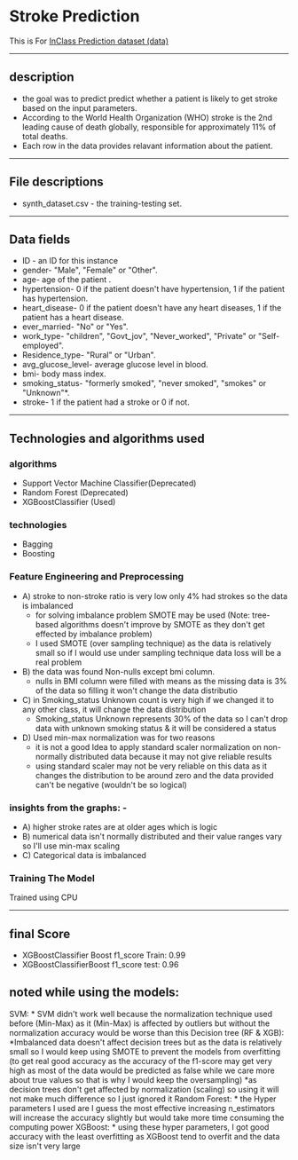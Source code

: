 # Stroke Prediction

This is For [InClass Prediction dataset (data)](https://www.kaggle.com/datasets/fedesoriano/stroke-prediction-dataset)

---

## description 
- the goal was to predict predict  whether a patient is likely to get stroke based on the input parameters.
- According to the World Health Organization (WHO) stroke is the 2nd leading cause of death globally, responsible for approximately 11% of total deaths. 
- Each row in the data provides relavant information about the patient.
- ---


## File descriptions
- synth_dataset.csv - the training-testing set.

---

## Data fields
* ID - an ID for this instance
* gender- "Male", "Female" or "Other".
* age- age of the patient .
* hypertension- 0 if the patient doesn't have hypertension, 1 if the patient has hypertension.
* heart_disease- 0 if the patient doesn't have any heart diseases, 1 if the patient has a heart disease.
* ever_married- "No" or "Yes".
* work_type- "children", "Govt_jov", "Never_worked", "Private" or "Self-employed".
* Residence_type- "Rural" or "Urban".
* avg_glucose_level- average glucose level in blood.
* bmi- body mass index.
* smoking_status- "formerly smoked", "never smoked", "smokes" or "Unknown"*.
* stroke- 1 if the patient had a stroke or 0 if not.



---


## Technologies and algorithms used

### algorithms

* Support Vector Machine Classifier(Deprecated)
* Random Forest (Deprecated)
* XGBoostClassifier (Used)
### technologies

* Bagging
* Boosting
### Feature Engineering and Preprocessing 

* A) stroke to non-stroke ratio is very low only 4% had strokes so the data is imbalanced
	* for solving imbalance problem SMOTE may be used (Note: tree-based algorithms doesn't improve by SMOTE as they don't get effected by imbalance problem)
	* I used SMOTE (over sampling technique) as the data is relatively small so if I would use under sampling technique data loss will be a real problem
* B) the data was found Non-nulls except bmi column.
	* nulls in BMI column were filled with means as the missing data is 3% of the data so filling it won't change the data distributio
* C) in Smoking_status Unknown count is very high if we changed it to any other class, it will change the data distribution
  * Smoking_status Unknown represents 30% of the data so I can't drop data with unknown smoking status & it will be considered a status
* D) Used min-max normalization was for two reasons
	* it is not a good Idea to apply standard scaler normalization on non-normally distributed data because it may not give reliable results
	* using standard scaler may not be very reliable on this data as it changes the distribution to be around zero and the data provided can't be negative (wouldn't be so logical)
  
### insights from the graphs: -
* A) higher stroke rates are at older ages which is logic
* B) numerical data isn't normally distributed and their value ranges vary so I'll use min-max scaling
* C) Categorical data is imbalanced
 
 
 
 
### Training The Model

Trained using  CPU


---

## final Score 

* XGBoostClassifier Boost f1_score Train:  0.99
* XGBoostClassifierBoost f1_score test:  0.96

## noted while using the models:
SVM:
	* SVM didn't work well because the normalization technique used before (Min-Max) as it (Min-Max) is affected by outliers but without the normalization accuracy would be worse than this
Decision tree (RF & XGB):
	*Imbalanced data doesn't affect decision trees but as the data is relatively small so I would keep using SMOTE to prevent the models from overfitting (to get real good accuracy as the accuracy of the f1-score may get very high as most of the data would be predicted as false while we care more about true values so that is why I would keep the oversampling)
	*as decision trees don't get affected by normalization (scaling) so using it will not make much difference so I just ignored it
	Random Forest:
		* the Hyper parameters I used are I guess the most effective increasing n_estimators will increase the accuracy slightly but would take more time consuming the computing power
	XGBoost:
		* using these hyper parameters, I got good accuracy with the least overfitting as XGBoost tend to overfit and the data size isn't very large

